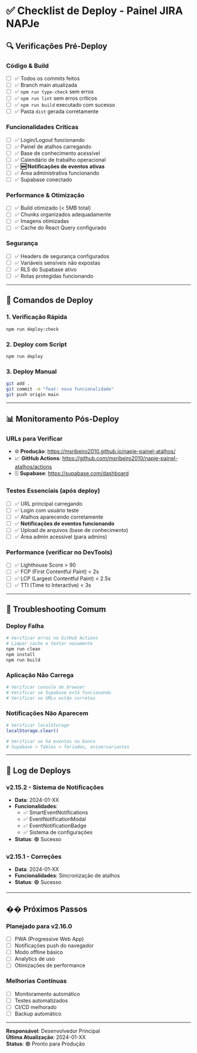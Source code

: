 # ✅ Checklist de Deploy - Painel JIRA NAPJe

## 🔍 Verificações Pré-Deploy

### **Código & Build**
- [ ] ✅ Todos os commits feitos
- [ ] ✅ Branch main atualizada
- [ ] ✅ `npm run type-check` sem erros
- [ ] ✅ `npm run lint` sem erros críticos
- [ ] ✅ `npm run build` executado com sucesso
- [ ] ✅ Pasta `dist` gerada corretamente

### **Funcionalidades Críticas**
- [ ] ✅ Login/Logout funcionando
- [ ] ✅ Painel de atalhos carregando
- [ ] ✅ Base de conhecimento acessível
- [ ] ✅ Calendário de trabalho operacional
- [ ] ✅ **🆕 Notificações de eventos ativas**
- [ ] ✅ Área administrativa funcionando
- [ ] ✅ Supabase conectado

### **Performance & Otimização**
- [ ] ✅ Build otimizado (< 5MB total)
- [ ] ✅ Chunks organizados adequadamente
- [ ] ✅ Imagens otimizadas
- [ ] ✅ Cache do React Query configurado

### **Segurança**
- [ ] ✅ Headers de segurança configurados
- [ ] ✅ Variáveis sensíveis não expostas
- [ ] ✅ RLS do Supabase ativo
- [ ] ✅ Rotas protegidas funcionando

---

## 🚀 Comandos de Deploy

### **1. Verificação Rápida**
```bash
npm run deploy:check
```

### **2. Deploy com Script**
```bash
npm run deploy
```

### **3. Deploy Manual**
```bash
git add .
git commit -m "feat: nova funcionalidade"
git push origin main
```

---

## 📊 Monitoramento Pós-Deploy

### **URLs para Verificar**
- 🌐 **Produção**: https://msribeiro2010.github.io/napje-painel-atalhos/
- 📈 **GitHub Actions**: https://github.com/msribeiro2010/napje-painel-atalhos/actions
- 🗄️ **Supabase**: https://supabase.com/dashboard

### **Testes Essenciais** (após deploy)
- [ ] ✅ URL principal carregando
- [ ] ✅ Login com usuário teste
- [ ] ✅ Atalhos aparecendo corretamente
- [ ] ✅ **Notificações de eventos funcionando**
- [ ] ✅ Upload de arquivos (base de conhecimento)
- [ ] ✅ Área admin acessível (para admins)

### **Performance** (verificar no DevTools)
- [ ] ✅ Lighthouse Score > 90
- [ ] ✅ FCP (First Contentful Paint) < 2s
- [ ] ✅ LCP (Largest Contentful Paint) < 2.5s
- [ ] ✅ TTI (Time to Interactive) < 3s

---

## 🚨 Troubleshooting Comum

### **Deploy Falha**
```bash
# Verificar erros no GitHub Actions
# Limpar cache e tentar novamente
npm run clean
npm install
npm run build
```

### **Aplicação Não Carrega**
```bash
# Verificar console do browser
# Verificar se Supabase está funcionando
# Verificar se URLs estão corretas
```

### **Notificações Não Aparecem**
```bash
# Verificar localStorage
localStorage.clear()

# Verificar se há eventos no banco
# Supabase > Tables > feriados, aniversariantes
```

---

## 📝 Log de Deploys

### **v2.15.2** - Sistema de Notificações
- **Data**: 2024-01-XX
- **Funcionalidades**: 
  - ✅ SmartEventNotifications
  - ✅ EventNotificationModal
  - ✅ EventNotificationBadge
  - ✅ Sistema de configurações
- **Status**: 🟢 Sucesso

### **v2.15.1** - Correções
- **Data**: 2024-01-XX
- **Funcionalidades**: Sincronização de atalhos
- **Status**: 🟢 Sucesso

---

## �� Próximos Passos

### **Planejado para v2.16.0**
- [ ] PWA (Progressive Web App)
- [ ] Notificações push do navegador
- [ ] Modo offline básico
- [ ] Analytics de uso
- [ ] Otimizações de performance

### **Melhorias Contínuas**
- [ ] Monitoramento automático
- [ ] Testes automatizados
- [ ] CI/CD melhorado
- [ ] Backup automático

---

**Responsável**: Desenvolvedor Principal  
**Última Atualização**: 2024-01-XX  
**Status**: 🟢 Pronto para Produção
